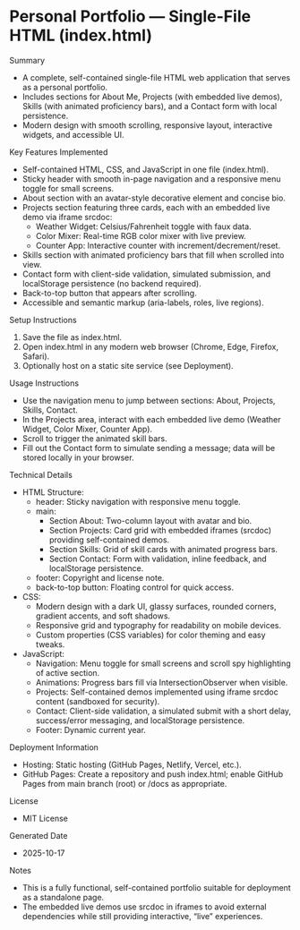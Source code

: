 # Personal Portfolio — Single-File HTML (index.html)

Summary
- A complete, self-contained single-file HTML web application that serves as a personal portfolio.
- Includes sections for About Me, Projects (with embedded live demos), Skills (with animated proficiency bars), and a Contact form with local persistence.
- Modern design with smooth scrolling, responsive layout, interactive widgets, and accessible UI.

Key Features Implemented
- Self-contained HTML, CSS, and JavaScript in one file (index.html).
- Sticky header with smooth in-page navigation and a responsive menu toggle for small screens.
- About section with an avatar-style decorative element and concise bio.
- Projects section featuring three cards, each with an embedded live demo via iframe srcdoc:
  - Weather Widget: Celsius/Fahrenheit toggle with faux data.
  - Color Mixer: Real-time RGB color mixer with live preview.
  - Counter App: Interactive counter with increment/decrement/reset.
- Skills section with animated proficiency bars that fill when scrolled into view.
- Contact form with client-side validation, simulated submission, and localStorage persistence (no backend required).
- Back-to-top button that appears after scrolling.
- Accessible and semantic markup (aria-labels, roles, live regions).

Setup Instructions
1. Save the file as index.html.
2. Open index.html in any modern web browser (Chrome, Edge, Firefox, Safari).
3. Optionally host on a static site service (see Deployment).

Usage Instructions
- Use the navigation menu to jump between sections: About, Projects, Skills, Contact.
- In the Projects area, interact with each embedded live demo (Weather Widget, Color Mixer, Counter App).
- Scroll to trigger the animated skill bars.
- Fill out the Contact form to simulate sending a message; data will be stored locally in your browser.

Technical Details
- HTML Structure:
  - header: Sticky navigation with responsive menu toggle.
  - main:
    - Section About: Two-column layout with avatar and bio.
    - Section Projects: Card grid with embedded iframes (srcdoc) providing self-contained demos.
    - Section Skills: Grid of skill cards with animated progress bars.
    - Section Contact: Form with validation, inline feedback, and localStorage persistence.
  - footer: Copyright and license note.
  - back-to-top button: Floating control for quick access.
- CSS:
  - Modern design with a dark UI, glassy surfaces, rounded corners, gradient accents, and soft shadows.
  - Responsive grid and typography for readability on mobile devices.
  - Custom properties (CSS variables) for color theming and easy tweaks.
- JavaScript:
  - Navigation: Menu toggle for small screens and scroll spy highlighting of active section.
  - Animations: Progress bars fill via IntersectionObserver when visible.
  - Projects: Self-contained demos implemented using iframe srcdoc content (sandboxed for security).
  - Contact: Client-side validation, a simulated submit with a short delay, success/error messaging, and localStorage persistence.
  - Footer: Dynamic current year.

Deployment Information
- Hosting: Static hosting (GitHub Pages, Netlify, Vercel, etc.).
- GitHub Pages: Create a repository and push index.html; enable GitHub Pages from main branch (root) or /docs as appropriate.

License
- MIT License

Generated Date
- 2025-10-17

Notes
- This is a fully functional, self-contained portfolio suitable for deployment as a standalone page.
- The embedded live demos use srcdoc in iframes to avoid external dependencies while still providing interactive, “live” experiences.